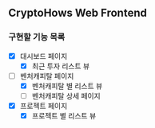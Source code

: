 ## CryptoHows Web Frontend

### 구현할 기능 목록
- [x] 대시보드 페이지
    - [x] 최근 투자 리스트 뷰
- [ ] 벤처캐피탈 페이지
    - [x] 벤처캐피탈 별 리스트 뷰
    - [ ] 벤처캐피탈 상세 페이지
- [x] 프로젝트 페이지
    - [x] 프로젝트 별 리스트 뷰
